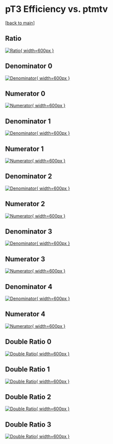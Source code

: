 # pT3 Efficiency vs. ptmtv

[[back to main](./)]



## Ratio

[![Ratio](../mtv/var/pT3_loweta_11_-1_eff_ptmtv.png){ width=600px }](../mtv/var/pT3_loweta_11_-1_eff_ptmtv.pdf)

## Denominator 0

[![Denominator](../mtv/den/pT3_loweta_11_-1_eff_ptmtv_den0.png){ width=600px }](../mtv/den/pT3_loweta_11_-1_eff_ptmtv_den0.pdf)

## Numerator 0

[![Numerator](../mtv/num/pT3_loweta_11_-1_eff_ptmtv_num0.png){ width=600px }](../mtv/num/pT3_loweta_11_-1_eff_ptmtv_num0.pdf)

## Denominator 1

[![Denominator](../mtv/den/pT3_loweta_11_-1_eff_ptmtv_den1.png){ width=600px }](../mtv/den/pT3_loweta_11_-1_eff_ptmtv_den1.pdf)

## Numerator 1

[![Numerator](../mtv/num/pT3_loweta_11_-1_eff_ptmtv_num1.png){ width=600px }](../mtv/num/pT3_loweta_11_-1_eff_ptmtv_num1.pdf)

## Denominator 2

[![Denominator](../mtv/den/pT3_loweta_11_-1_eff_ptmtv_den2.png){ width=600px }](../mtv/den/pT3_loweta_11_-1_eff_ptmtv_den2.pdf)

## Numerator 2

[![Numerator](../mtv/num/pT3_loweta_11_-1_eff_ptmtv_num2.png){ width=600px }](../mtv/num/pT3_loweta_11_-1_eff_ptmtv_num2.pdf)

## Denominator 3

[![Denominator](../mtv/den/pT3_loweta_11_-1_eff_ptmtv_den3.png){ width=600px }](../mtv/den/pT3_loweta_11_-1_eff_ptmtv_den3.pdf)

## Numerator 3

[![Numerator](../mtv/num/pT3_loweta_11_-1_eff_ptmtv_num3.png){ width=600px }](../mtv/num/pT3_loweta_11_-1_eff_ptmtv_num3.pdf)

## Denominator 4

[![Denominator](../mtv/den/pT3_loweta_11_-1_eff_ptmtv_den4.png){ width=600px }](../mtv/den/pT3_loweta_11_-1_eff_ptmtv_den4.pdf)

## Numerator 4

[![Numerator](../mtv/num/pT3_loweta_11_-1_eff_ptmtv_num4.png){ width=600px }](../mtv/num/pT3_loweta_11_-1_eff_ptmtv_num4.pdf)

## Double Ratio 0

[![Double Ratio](../mtv/ratio/pT3_loweta_11_-1_eff_ptmtv_ratio0.png){ width=600px }](../mtv/ratio/pT3_loweta_11_-1_eff_ptmtv_ratio0.pdf)

## Double Ratio 1

[![Double Ratio](../mtv/ratio/pT3_loweta_11_-1_eff_ptmtv_ratio1.png){ width=600px }](../mtv/ratio/pT3_loweta_11_-1_eff_ptmtv_ratio1.pdf)

## Double Ratio 2

[![Double Ratio](../mtv/ratio/pT3_loweta_11_-1_eff_ptmtv_ratio2.png){ width=600px }](../mtv/ratio/pT3_loweta_11_-1_eff_ptmtv_ratio2.pdf)

## Double Ratio 3

[![Double Ratio](../mtv/ratio/pT3_loweta_11_-1_eff_ptmtv_ratio3.png){ width=600px }](../mtv/ratio/pT3_loweta_11_-1_eff_ptmtv_ratio3.pdf)

